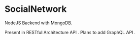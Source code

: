 # SocialNetwork
NodeJS Backend with MongoDB. 

Present in RESTful Architecture API . 
Plans to add GraphQL API .

